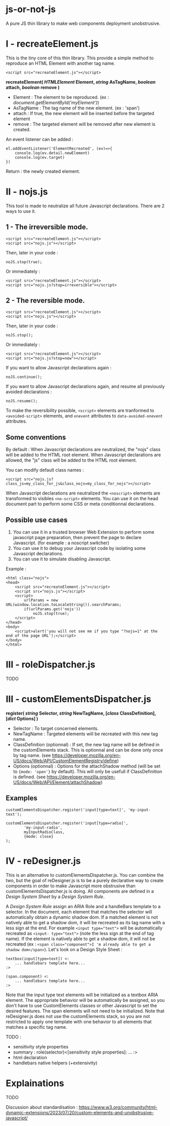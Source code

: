 # js-or-not-js
A pure JS thin library to make web components deployment unobstrusive.

# I - recreateElement.js

This is the tiny core of this thin library. This provide a simple method to reproduce an HTML Element with another tag name.

    <script src="recreateElement.js"></script>

**recreateElement( *HTMLElement* Element, *string* AsTagName, *boolean* attach, *boolean* remove )**

 - Element : The element to be reproduced. (ex : *document.getElementById('myElement')*)
 - AsTagName : The tag name of the new element. (ex : 'span')
 - attach : If true, the new element will be inserted before the targeted element
 - remove : The targeted element will be removed after new element is created.

An event listener can be added :

    el.addEventListener('ElementRecreated', (ev)=>{
		console.log(ev.detail.newElement)
		console.log(ev.target)
    })
 
 Return : the newly created element.

# II - nojs.js

This tool is made to neutralize all future Javascript declarations.
There are 2 ways to use it.

## 1 - The irreversible mode.

    <script src="recreateElement.js"></script>
    <script src="nojs.js"></script>

Then, later in your code :

    noJS.stop(true); 

Or immediately :

    <script src="recreateElement.js"></script>
    <script src="nojs.js?stop=irreversible"></script>

  
## 2 - The reversible mode.

    <script src="recreateElement.js"></script>
    <script src="nojs.js"></script>

Then, later in your code :

    noJS.stop(); 

Or immediately :

    <script src="recreateElement.js"></script>
    <script src="nojs.js?stop=now"></script>

If you want to allow Javascript declarations again :

    noJS.continue();
   
 If you want to allow Javascript declarations again, and resume all previously avoided declarations :

    noJS.resume();

To make the reversibility possible, `<script>` elements are tranformed to `<avoided-script>` elements, and `onevent` attributes to `data-avoided-onevent` attributes.

## Some conventions

By default :
When Javascript declarations are neutralized, the "nojs" class will be added to the HTML root element.
When Javascript declarations are allowed, the "js" class will be added to the HTML root element.

You can modify default class names :

    <script src="nojs.js?class_js=my_class_for_js&class_nojs=my_class_for_nojs"></script>

When Javascript declarations are neutralized the `<noscript>` elements are transformed to visibles `<no-script>` elements. You can use it on the head document part to perform some CSS or meta conditionnal declarations.

## Possible use cases

 1. You can use it in a trusted browser Web Extension to perform some
    javascript page preparation, then prevent the page to declare
    Javascript. (for example : a noscript switcher)
 2. You can use it to debug your Javascript code by isolating some
    Javascript declarations.
 3. You can use it to simulate disabling Javascript.

Example :

    <html class="nojs">
    <head>
    	<script src="recreateElement.js"></script>
    	<script src="nojs.js"></script>
    	<script>
    		urlParams = new URL(window.location.toLocaleString()).searchParams;
    		if(urlParams.get('nojs'))
    			noJS.stop(true);
    	</script>
    </head>
    <body>
    	<script>alert('you will not see me if you type "?nojs=1" at the end of the page URL');</script>
    </body>
    </html>

# III - roleDispatcher.js

TODO

# III - customElementsDispatcher.js

**register( *string* Selector, *string* NewTagName, [*class* ClassDefinition], [*dict* Options] )**

 - Selector : To target concerned elements.
 - NewTagName : Targeted elements will be recreated with this new tag name.
 - ClassDefinition (optionnal) : If set, the new tag name will be defined in the customElements stack. This is optionnal and can be done only once by tag name. (see https://developer.mozilla.org/en-US/docs/Web/API/CustomElementRegistry/define)
 - Options (optionnal) : Options for the attachShadow method (will be set to `{mode: 'open'}` by default). This will only be usefull if ClassDefinition is defined. (see https://developer.mozilla.org/en-US/docs/Web/API/Element/attachShadow)

## Examples

    customElementsDispatcher.register('input[type=text]', 'my-input-text');
    
    customElementsDispatcher.register('input[type=radio]',
		    'my-input-radio',
		    myInputRadioClass,
		    {mode: close}
	);

# IV - reDesigner.js

This is an alternative to customElementsDispatcher.js. You can combine the two, but the goal of reDesigner.js is to be a purely declarative way to create components in order to make Javascript more obstrusive than customElementsDispatcher.js is doing. All components are defined in a *Design System Sheet* by a *Design System Rule*.

A *Design System Rule* assign an ARIA Role and a handleBars template to a selector. In the document, each element that matches the selector will automatically obtain a dynamic shadow dom. If a matched element is not natively able to get a shadow dom, it will be recreated as its tag name with a less sign at the end. For example `<input type="text">` will be automatically recreated as `<input- type="text">` (note the less sign at the end of tag name).
If the element is natively able to get a shadow dom, it will not be recreated (ex : `<span class="component">I 'm already able to get a shadow dom</span>`). Let's look on a Design Style Sheet :

    textbox(input[type=text]) <:
    	... handlebars template here...
    :>
    
    (span.component) <:
    	... handlebars template here...
    :>
Note that the input type text elements will be initialized as a textbox ARIA element. The appropriate behavior will be automatically be assigned, so you don't have to use CustomElements classes or other Javascript to set the desired features. The span elements will not need to be initialized.
Note that reDesigner.js does not use the customElements stack, so you are not restricted to apply one template with one behavior to all elements that matches a specific tag name.

TODO :
 - sensitivity style properties
 - summary : role(selector)<[sensitivity style properties]: ... :>
 - html declaration
 - handlebars native helpers (+extensivity)

# Explainations

TODO


Discussion about standardisation : https://www.w3.org/community/html-dynamic-extensions/2023/07/20/custom-elements-and-unobstrusive-javascript/
